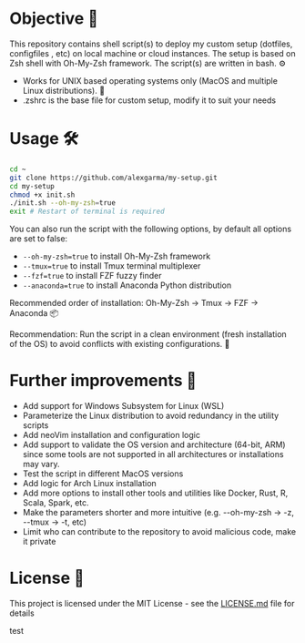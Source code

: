 # Objective 🎯

This repository contains shell script(s) to deploy my custom setup (dotfiles, configfiles , etc) on local machine or cloud instances. The setup is based on Zsh shell with Oh-My-Zsh framework. The script(s) are written in bash. ⚙️

- Works for UNIX based operating systems only (MacOS and multiple Linux distributions). 🐧
- .zshrc is the base file for custom setup, modify it to suit your needs

# Usage 🛠

```bash
cd ~
git clone https://github.com/alexgarma/my-setup.git
cd my-setup
chmod +x init.sh
./init.sh --oh-my-zsh=true
exit # Restart of terminal is required
```

You can also run the script with the following options, by default all options are set to false:

- `--oh-my-zsh=true` to install Oh-My-Zsh framework
- `--tmux=true` to install Tmux terminal multiplexer
- `--fzf=true` to install FZF fuzzy finder
- `--anaconda=true` to install Anaconda Python distribution

Recommended order of installation: Oh-My-Zsh -> Tmux -> FZF -> Anaconda 📦

Recommendation: Run the script in a clean environment (fresh installation of the OS) to avoid conflicts with existing configurations. 🧹

# Further improvements 🚀

- Add support for Windows Subsystem for Linux (WSL)
- Parameterize the Linux distribution to avoid redundancy in the utility scripts
- Add neoVim installation and configuration logic
- Add support to validate the OS version and architecture (64-bit, ARM) since some tools are not supported in all architectures or installations may vary.
- Test the script in different MacOS versions
- Add logic for Arch Linux installation
- Add more options to install other tools and utilities like Docker, Rust, R, Scala, Spark, etc.
- Make the parameters shorter and more intuitive (e.g. --oh-my-zsh -> -z, --tmux -> -t, etc)
- Limit who can contribute to the repository to avoid malicious code, make it private

# License 📜

This project is licensed under the MIT License - see the [LICENSE.md](LICENSE.md) file for details

test